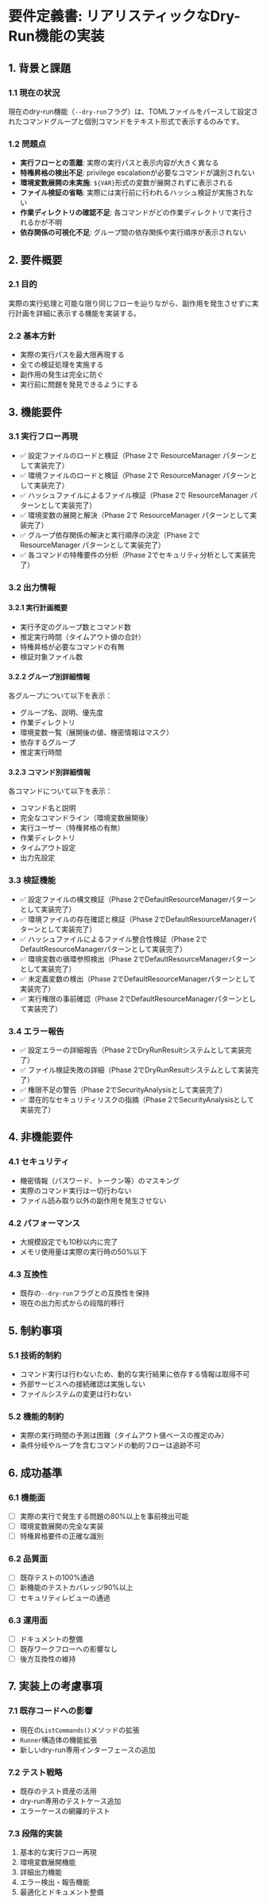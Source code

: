 # 要件定義書: リアリスティックなDry-Run機能の実装

## 1. 背景と課題

### 1.1 現在の状況
現在のdry-run機能（`--dry-run`フラグ）は、TOMLファイルをパースして設定されたコマンドグループと個別コマンドをテキスト形式で表示するのみです。

### 1.2 問題点
- **実行フローとの乖離**: 実際の実行パスと表示内容が大きく異なる
- **特権昇格の検出不足**: privilege escalationが必要なコマンドが識別されない
- **環境変数展開の未実施**: `${VAR}`形式の変数が展開されずに表示される
- **ファイル検証の省略**: 実際には実行前に行われるハッシュ検証が実施されない
- **作業ディレクトリの確認不足**: 各コマンドがどの作業ディレクトリで実行されるかが不明
- **依存関係の可視化不足**: グループ間の依存関係や実行順序が表示されない

## 2. 要件概要

### 2.1 目的
実際の実行処理と可能な限り同じフローを辿りながら、副作用を発生させずに実行計画を詳細に表示する機能を実装する。

### 2.2 基本方針
- 実際の実行パスを最大限再現する
- 全ての検証処理を実施する
- 副作用の発生は完全に防ぐ
- 実行前に問題を発見できるようにする

## 3. 機能要件

### 3.1 実行フロー再現
- ✅ 設定ファイルのロードと検証（Phase 2で ResourceManager パターンとして実装完了）
- ✅ 環境ファイルのロードと検証（Phase 2で ResourceManager パターンとして実装完了）
- ✅ ハッシュファイルによるファイル検証（Phase 2で ResourceManager パターンとして実装完了）
- ✅ 環境変数の展開と解決（Phase 2で ResourceManager パターンとして実装完了）
- ✅ グループ依存関係の解決と実行順序の決定（Phase 2で ResourceManager パターンとして実装完了）
- ✅ 各コマンドの特権要件の分析（Phase 2でセキュリティ分析として実装完了）

### 3.2 出力情報
#### 3.2.1 実行計画概要
- 実行予定のグループ数とコマンド数
- 推定実行時間（タイムアウト値の合計）
- 特権昇格が必要なコマンドの有無
- 検証対象ファイル数

#### 3.2.2 グループ別詳細情報
各グループについて以下を表示：
- グループ名、説明、優先度
- 作業ディレクトリ
- 環境変数一覧（展開後の値、機密情報はマスク）
- 依存するグループ
- 推定実行時間

#### 3.2.3 コマンド別詳細情報
各コマンドについて以下を表示：
- コマンド名と説明
- 完全なコマンドライン（環境変数展開後）
- 実行ユーザー（特権昇格の有無）
- 作業ディレクトリ
- タイムアウト設定
- 出力先設定

### 3.3 検証機能
- ✅ 設定ファイルの構文検証（Phase 2でDefaultResourceManagerパターンとして実装完了）
- ✅ 環境ファイルの存在確認と検証（Phase 2でDefaultResourceManagerパターンとして実装完了）
- ✅ ハッシュファイルによるファイル整合性検証（Phase 2でDefaultResourceManagerパターンとして実装完了）
- ✅ 環境変数の循環参照検出（Phase 2でDefaultResourceManagerパターンとして実装完了）
- ✅ 未定義変数の検出（Phase 2でDefaultResourceManagerパターンとして実装完了）
- ✅ 実行権限の事前確認（Phase 2でDefaultResourceManagerパターンとして実装完了）

### 3.4 エラー報告
- ✅ 設定エラーの詳細報告（Phase 2でDryRunResultシステムとして実装完了）
- ✅ ファイル検証失敗の詳細（Phase 2でDryRunResultシステムとして実装完了）
- ✅ 権限不足の警告（Phase 2でSecurityAnalysisとして実装完了）
- ✅ 潜在的なセキュリティリスクの指摘（Phase 2でSecurityAnalysisとして実装完了）

## 4. 非機能要件

### 4.1 セキュリティ
- 機密情報（パスワード、トークン等）のマスキング
- 実際のコマンド実行は一切行わない
- ファイル読み取り以外の副作用を発生させない

### 4.2 パフォーマンス
- 大規模設定でも10秒以内に完了
- メモリ使用量は実際の実行時の50%以下

### 4.3 互換性
- 既存の`--dry-run`フラグとの互換性を保持
- 現在の出力形式からの段階的移行

## 5. 制約事項

### 5.1 技術的制約
- コマンド実行は行わないため、動的な実行結果に依存する情報は取得不可
- 外部サービスへの接続確認は実施しない
- ファイルシステムの変更は行わない

### 5.2 機能的制約
- 実際の実行時間の予測は困難（タイムアウト値ベースの推定のみ）
- 条件分岐やループを含むコマンドの動的フローは追跡不可

## 6. 成功基準

### 6.1 機能面
- [ ] 実際の実行で発生する問題の80%以上を事前検出可能
- [ ] 環境変数展開の完全な実装
- [ ] 特権昇格要件の正確な識別

### 6.2 品質面
- [ ] 既存テストの100%通過
- [ ] 新機能のテストカバレッジ90%以上
- [ ] セキュリティレビューの通過

### 6.3 運用面
- [ ] ドキュメントの整備
- [ ] 既存ワークフローへの影響なし
- [ ] 後方互換性の維持

## 7. 実装上の考慮事項

### 7.1 既存コードへの影響
- 現在の`ListCommands()`メソッドの拡張
- `Runner`構造体の機能拡張
- 新しいdry-run専用インターフェースの追加

### 7.2 テスト戦略
- 既存のテスト資産の活用
- dry-run専用のテストケース追加
- エラーケースの網羅的テスト

### 7.3 段階的実装
1. 基本的な実行フロー再現
2. 環境変数展開機能
3. 詳細出力機能
4. エラー検出・報告機能
5. 最適化とドキュメント整備
